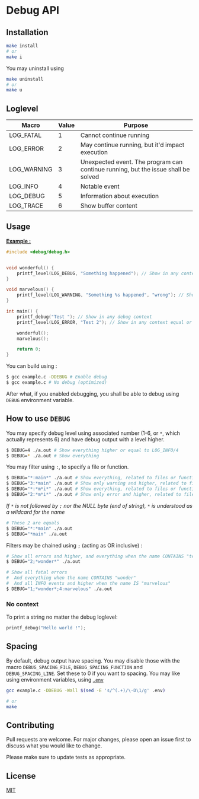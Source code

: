 # Debug API

## Installation

```sh
make install
# or
make i
```
You may uninstall using
```sh
make uninstall
# or
make u
```

## Loglevel

| Macro | Value | Purpose |
|---|---|---|
| LOG_FATAL | 1 | Cannot continue running |
| LOG_ERROR | 2 | May continue running, but it'd impact execution |
| LOG_WARNING | 3 | Unexpected event. The program can continue running, but the issue shall be solved |
| LOG_INFO | 4 | Notable event |
| LOG_DEBUG | 5 | Information about execution |
| LOG_TRACE | 6 | Show buffer content |


## Usage

__[Example :](example.c)__
```cpp
#include <debug/debug.h>


void wonderful() {
	printf_level(LOG_DEBUG, "Something happened"); // Show in any context equal or below DEBUG (5)
}

void marvelous() {
	printf_level(LOG_WARNING, "Something %s happened", "wrong"); // Show in any context equal or below WARNING (3)
}

int main() {
	printf_debug("Test "); // Show in any debug context
	printf_level(LOG_ERROR, "Test 2"); // Show in any context equal or below ERROR (2)

	wonderful();
	marvelous();

	return 0;
}
```

You can build using :
```sh
$ gcc example.c -DDEBUG # Enable debug
$ gcc example.c # No debug (optimized)
```

After what, if you enabled debugging, you shall be able to debug using `DEBUG` environment variable.

## How to use `DEBUG`

You may specify debug level using associated number (1-6, or `*`, which actually represents 6) and have debug output with a level higher.
```sh
$ DEBUG=4 ./a.out # Show everything higher or equal to LOG_INFO/4
$ DEBUG=* ./a.out # Show everything
```

You may filter using `:`, to specify a file or function.
```sh
$ DEBUG="*:main*" ./a.out # Show everything, related to files or functions starting by "main" in their name 
$ DEBUG="3:*main" ./a.out # Show only warning and higher, related to files or functions ending by "main" in their name 
$ DEBUG="*:*m*i*" ./a.out # Show everything, related to files or functions having "m" in their name preceded by "i"
$ DEBUG="2:*m*i*" ./a.out # Show only error and higher, related to files or functions having "m" in their name preceded by "i"
```
*If `*` is not followed by `;` nor the NULL byte (end of string), `*` is understood as a wildcard for the name*
```sh
# These 2 are equals
$ DEBUG="*:*main" ./a.out
$ DEBUG="*main" ./a.out
```

Filters may be chained using `;` (acting as OR inclusive) :
```sh
# Show all errors and higher, and everything when the name CONTAINS "test"
$ DEBUG="2;*wonder*" ./a.out

# Show all fatal errors
#  And everything when the name CONTAINS "wonder"
#  And all INFO events and higher when the name IS "marvelous"
$ DEBUG="1;*wonder*;4:marvelous" ./a.out
```

### No context

To print a string no matter the debug loglevel:
```cpp
printf_debug("Hello world !");
```

## Spacing

By default, debug output have spacing.
You may disable those with the macro `DEBUG_SPACING_FILE`, `DEBUG_SPACING_FUNCTION` and `DEBUG_SPACING_LINE`.
Set these to 0 if you want to spacing.
You may like using environment variables, using [`.env`](.env)
```sh
gcc example.c -DDEBUG -Wall $(sed -E 's/^(.+)/\-D\1/g' .env)

# or
make
```

## Contributing

Pull requests are welcome. For major changes, please open an issue first
to discuss what you would like to change.

Please make sure to update tests as appropriate.

## License

[MIT](LICENSE)